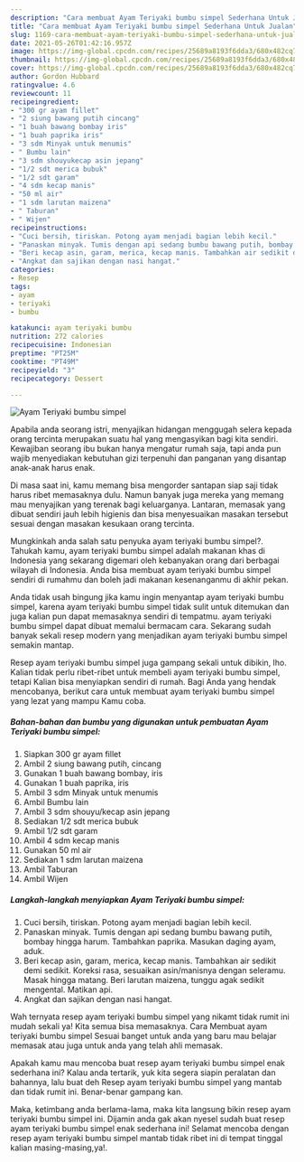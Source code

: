 ```yaml
---
description: "Cara membuat Ayam Teriyaki bumbu simpel Sederhana Untuk Jualan"
title: "Cara membuat Ayam Teriyaki bumbu simpel Sederhana Untuk Jualan"
slug: 1169-cara-membuat-ayam-teriyaki-bumbu-simpel-sederhana-untuk-jualan
date: 2021-05-26T01:42:16.957Z
image: https://img-global.cpcdn.com/recipes/25689a8193f6dda3/680x482cq70/ayam-teriyaki-bumbu-simpel-foto-resep-utama.jpg
thumbnail: https://img-global.cpcdn.com/recipes/25689a8193f6dda3/680x482cq70/ayam-teriyaki-bumbu-simpel-foto-resep-utama.jpg
cover: https://img-global.cpcdn.com/recipes/25689a8193f6dda3/680x482cq70/ayam-teriyaki-bumbu-simpel-foto-resep-utama.jpg
author: Gordon Hubbard
ratingvalue: 4.6
reviewcount: 11
recipeingredient:
- "300 gr ayam fillet"
- "2 siung bawang putih cincang"
- "1 buah bawang bombay iris"
- "1 buah paprika iris"
- "3 sdm Minyak untuk menumis"
- " Bumbu lain"
- "3 sdm shouyukecap asin jepang"
- "1/2 sdt merica bubuk"
- "1/2 sdt garam"
- "4 sdm kecap manis"
- "50 ml air"
- "1 sdm larutan maizena"
- " Taburan"
- " Wijen"
recipeinstructions:
- "Cuci bersih, tiriskan. Potong ayam menjadi bagian lebih kecil."
- "Panaskan minyak. Tumis dengan api sedang bumbu bawang putih, bombay hingga harum. Tambahkan paprika. Masukan daging ayam, aduk."
- "Beri kecap asin, garam, merica, kecap manis. Tambahkan air sedikit demi sedikit. Koreksi rasa, sesuaikan asin/manisnya dengan seleramu. Masak hingga matang. Beri larutan maizena, tunggu agak sedikit mengental. Matikan api."
- "Angkat dan sajikan dengan nasi hangat."
categories:
- Resep
tags:
- ayam
- teriyaki
- bumbu

katakunci: ayam teriyaki bumbu 
nutrition: 272 calories
recipecuisine: Indonesian
preptime: "PT25M"
cooktime: "PT49M"
recipeyield: "3"
recipecategory: Dessert

---
```



![Ayam Teriyaki bumbu simpel](https://img-global.cpcdn.com/recipes/25689a8193f6dda3/680x482cq70/ayam-teriyaki-bumbu-simpel-foto-resep-utama.jpg)

Apabila anda seorang istri, menyajikan hidangan menggugah selera kepada orang tercinta merupakan suatu hal yang mengasyikan bagi kita sendiri. Kewajiban seorang ibu bukan hanya mengatur rumah saja, tapi anda pun wajib menyediakan kebutuhan gizi terpenuhi dan panganan yang disantap anak-anak harus enak.

Di masa  saat ini, kamu memang bisa mengorder santapan siap saji tidak harus ribet memasaknya dulu. Namun banyak juga mereka yang memang mau menyajikan yang terenak bagi keluarganya. Lantaran, memasak yang dibuat sendiri jauh lebih higienis dan bisa menyesuaikan masakan tersebut sesuai dengan masakan kesukaan orang tercinta. 



Mungkinkah anda salah satu penyuka ayam teriyaki bumbu simpel?. Tahukah kamu, ayam teriyaki bumbu simpel adalah makanan khas di Indonesia yang sekarang digemari oleh kebanyakan orang dari berbagai wilayah di Indonesia. Anda bisa membuat ayam teriyaki bumbu simpel sendiri di rumahmu dan boleh jadi makanan kesenanganmu di akhir pekan.

Anda tidak usah bingung jika kamu ingin menyantap ayam teriyaki bumbu simpel, karena ayam teriyaki bumbu simpel tidak sulit untuk ditemukan dan juga kalian pun dapat memasaknya sendiri di tempatmu. ayam teriyaki bumbu simpel dapat dibuat memalui bermacam cara. Sekarang sudah banyak sekali resep modern yang menjadikan ayam teriyaki bumbu simpel semakin mantap.

Resep ayam teriyaki bumbu simpel juga gampang sekali untuk dibikin, lho. Kalian tidak perlu ribet-ribet untuk membeli ayam teriyaki bumbu simpel, tetapi Kalian bisa menyiapkan sendiri di rumah. Bagi Anda yang hendak mencobanya, berikut cara untuk membuat ayam teriyaki bumbu simpel yang lezat yang mampu Kamu coba.

<!--inarticleads1-->

##### Bahan-bahan dan bumbu yang digunakan untuk pembuatan Ayam Teriyaki bumbu simpel:

1. Siapkan 300 gr ayam fillet
1. Ambil 2 siung bawang putih, cincang
1. Gunakan 1 buah bawang bombay, iris
1. Gunakan 1 buah paprika, iris
1. Ambil 3 sdm Minyak untuk menumis
1. Ambil  Bumbu lain
1. Ambil 3 sdm shouyu/kecap asin jepang
1. Sediakan 1/2 sdt merica bubuk
1. Ambil 1/2 sdt garam
1. Ambil 4 sdm kecap manis
1. Gunakan 50 ml air
1. Sediakan 1 sdm larutan maizena
1. Ambil  Taburan
1. Ambil  Wijen




<!--inarticleads2-->

##### Langkah-langkah menyiapkan Ayam Teriyaki bumbu simpel:

1. Cuci bersih, tiriskan. Potong ayam menjadi bagian lebih kecil.
1. Panaskan minyak. Tumis dengan api sedang bumbu bawang putih, bombay hingga harum. Tambahkan paprika. Masukan daging ayam, aduk.
1. Beri kecap asin, garam, merica, kecap manis. Tambahkan air sedikit demi sedikit. Koreksi rasa, sesuaikan asin/manisnya dengan seleramu. Masak hingga matang. Beri larutan maizena, tunggu agak sedikit mengental. Matikan api.
1. Angkat dan sajikan dengan nasi hangat.




Wah ternyata resep ayam teriyaki bumbu simpel yang nikamt tidak rumit ini mudah sekali ya! Kita semua bisa memasaknya. Cara Membuat ayam teriyaki bumbu simpel Sesuai banget untuk anda yang baru mau belajar memasak atau juga untuk anda yang telah ahli memasak.

Apakah kamu mau mencoba buat resep ayam teriyaki bumbu simpel enak sederhana ini? Kalau anda tertarik, yuk kita segera siapin peralatan dan bahannya, lalu buat deh Resep ayam teriyaki bumbu simpel yang mantab dan tidak rumit ini. Benar-benar gampang kan. 

Maka, ketimbang anda berlama-lama, maka kita langsung bikin resep ayam teriyaki bumbu simpel ini. Dijamin anda gak akan nyesel sudah buat resep ayam teriyaki bumbu simpel enak sederhana ini! Selamat mencoba dengan resep ayam teriyaki bumbu simpel mantab tidak ribet ini di tempat tinggal kalian masing-masing,ya!.

